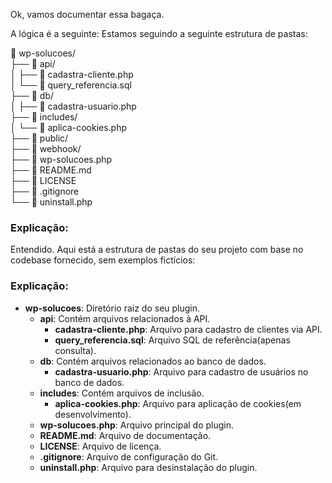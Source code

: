 Ok, vamos documentar essa bagaça.

A lógica é a seguinte:
Estamos seguindo a seguinte estrutura de pastas:

📂 wp-solucoes/<br>
├── 📂 api/<br>
│   ├── 📄 cadastra-cliente.php<br>
│   └── 📄 query_referencia.sql<br>
├── 📂 db/<br>
│   ├── 📄 cadastra-usuario.php<br>
├── 📂 includes/<br>
│   └── 📄 aplica-cookies.php<br>
├── 📂 public/<br>
├── 📂 webhook/<br>
├── 📄 wp-solucoes.php<br>
├── 📄 README.md<br>
├── 📄 LICENSE<br>
├── 📄 .gitignore<br>
└── 📄 uninstall.php<br>

### Explicação:

Entendido. Aqui está a estrutura de pastas do seu projeto com base no codebase fornecido, sem exemplos fictícios:


### Explicação:

- **wp-solucoes**: Diretório raiz do seu plugin.
  - **api**: Contém arquivos relacionados à API.
    - **cadastra-cliente.php**: Arquivo para cadastro de clientes via API.
    - **query_referencia.sql**: Arquivo SQL de referência(apenas consulta).
  - **db**: Contém arquivos relacionados ao banco de dados.
    - **cadastra-usuario.php**: Arquivo para cadastro de usuários no banco de dados.
  - **includes**: Contém arquivos de inclusão.
    - **aplica-cookies.php**: Arquivo para aplicação de cookies(em desenvolvimento).
  - **wp-solucoes.php**: Arquivo principal do plugin.
  - **README.md**: Arquivo de documentação.
  - **LICENSE**: Arquivo de licença.
  - **.gitignore**: Arquivo de configuração do Git.
  - **uninstall.php**: Arquivo para desinstalação do plugin.
